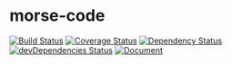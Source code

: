 # morse-code

[![Build Status](https://travis-ci.org/JaHIY/morse-code.svg?branch=master)](https://travis-ci.org/JaHIY/morse-code) [![Coverage Status](https://coveralls.io/repos/github/JaHIY/morse-code/badge.svg?branch=master)](https://coveralls.io/github/JaHIY/morse-code?branch=master) [![Dependency Status](https://david-dm.org/JaHIY/morse-code.svg)](https://david-dm.org/JaHIY/morse-code) [![devDependencies Status](https://david-dm.org/JaHIY/morse-code/dev-status.svg)](https://david-dm.org/dwyl/JaHIY/morse-code?type=dev) [![Document](https://doc.esdoc.org/github.com/JaHIY/morse-code/badge.svg?t=0)](https://doc.esdoc.org/github.com/JaHIY/morse-code)
